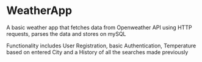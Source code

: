 # WeatherApp

A basic weather app that fetches data from Openweather API using HTTP requests, parses the data and stores on mySQL

Functionality includes User Registration, basic Authentication, Temperature based on entered City and a History of all the searches made previously 
